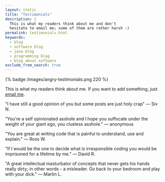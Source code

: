 ```yaml
---
layout: static
title: "Testimonials"
description: |
  This is what my readers think about me and don't
  hesitate to email me; some of them are rather harsh :)
permalink: testimonials.html
keywords:
  - blog
  - software blog
  - java blog
  - programming blog
  - blog about software
exclude_from_search: true
---
```


{% badge /images/angry-testimonials.png 220 %}

This is what my readers think about me. If you want to add
something, just [email me](mailto:me@yegor256.com).

"I have still a good opinion of you but some posts are just holy crap"
&mdash; Siv N.

"You're a self opinionated asshole and I hope you suffocate
under the weight of your giant ego, you clueless asshole."
&mdash; anonymous

"You are great at writing code that
is painful to understand, use and explain."
&mdash; Ross W.

"If I would be the one to decide what is irresponsible coding
you would be imprisoned for a lifetime by me."
&mdash; David R.

"A great intellectual masturbator of concepts that never gets his
hands really dirty; in other words - a misleader. Go back to your
bedroom and play with your dick."
&mdash; Martin L.


